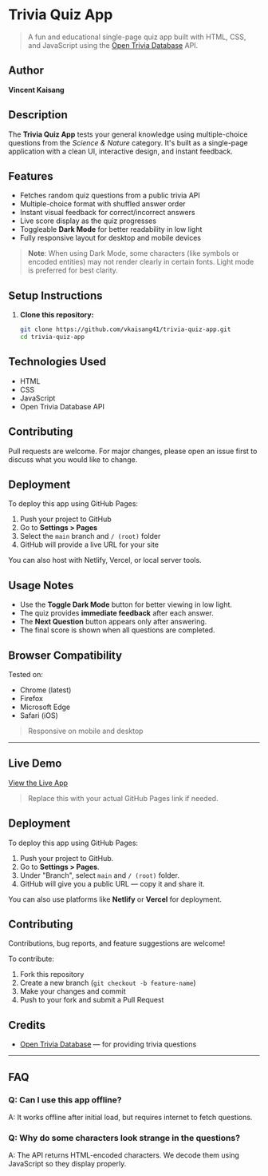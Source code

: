 # Trivia Quiz App

> A fun and educational single-page quiz app built with HTML, CSS, and JavaScript using the [Open Trivia Database](https://opentdb.com/) API.

## Author

**Vincent Kaisang**

## Description

The **Trivia Quiz App** tests your general knowledge using multiple-choice questions from the *Science & Nature* category. It's built as a single-page application with a clean UI, interactive design, and instant feedback.

## Features

- Fetches random quiz questions from a public trivia API
- Multiple-choice format with shuffled answer order
- Instant visual feedback for correct/incorrect answers
- Live score display as the quiz progresses
- Toggleable **Dark Mode** for better readability in low light
- Fully responsive layout for desktop and mobile devices

> **Note**: When using Dark Mode, some characters (like symbols or encoded entities) may not render clearly in certain fonts. Light mode is preferred for best clarity.

## Setup Instructions

1. **Clone this repository:**

   ```bash
   git clone https://github.com/vkaisang41/trivia-quiz-app.git
   cd trivia-quiz-app


## Technologies Used

- HTML
- CSS
- JavaScript
- Open Trivia Database API

## Contributing

Pull requests are welcome. For major changes, please open an issue first to discuss what you would like to change.


## Deployment

To deploy this app using GitHub Pages:

1. Push your project to GitHub
2. Go to **Settings > Pages**
3. Select the `main` branch and `/ (root)` folder
4. GitHub will provide a live URL for your site

  You can also host with Netlify, Vercel, or local server tools.


## Usage Notes

- Use the **Toggle Dark Mode** button for better viewing in low light.
- The quiz provides **immediate feedback** after each answer.
- The **Next Question** button appears only after answering.
- The final score is shown when all questions are completed.


## Browser Compatibility

Tested on:

- Chrome (latest)
- Firefox
- Microsoft Edge
- Safari (iOS)

> Responsive on mobile and desktop

---

## Live Demo

[View the Live App](https://vkaisang41.github.io/trivia-quiz-app)

> Replace this with your actual GitHub Pages link if needed.

## Deployment

To deploy this app using GitHub Pages:

1. Push your project to GitHub.
2. Go to **Settings > Pages**.
3. Under "Branch", select `main` and `/ (root)` folder.
4. GitHub will give you a public URL — copy it and share it.

You can also use platforms like **Netlify** or **Vercel** for deployment.


## Contributing

Contributions, bug reports, and feature suggestions are welcome!

To contribute:

1. Fork this repository
2. Create a new branch (`git checkout -b feature-name`)
3. Make your changes and commit
4. Push to your fork and submit a Pull Request


## Credits

- [Open Trivia Database](https://opentdb.com/) — for providing trivia questions

---

## FAQ

### Q: Can I use this app offline?

A: It works offline after initial load, but requires internet to fetch questions.

### Q: Why do some characters look strange in the questions?

A: The API returns HTML-encoded characters. We decode them using JavaScript so they display properly.









